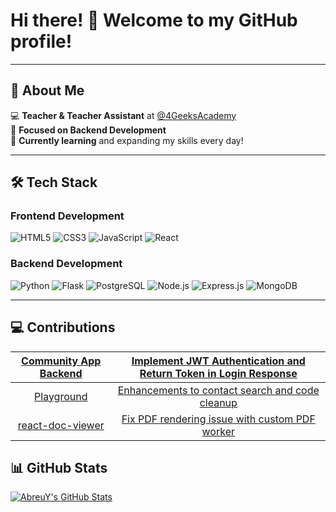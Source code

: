 # Hi there! 👋 Welcome to my GitHub profile!

---

## 📖 About Me

💻 **Teacher & Teacher Assistant** at [@4GeeksAcademy](https://github.com/4GeeksAcademy)  
🎯 **Focused on Backend Development**  
🌱 **Currently learning** and expanding my skills every day!

---

## 🛠️ Tech Stack

### Frontend Development
<p>
  <img src="https://img.shields.io/badge/HTML5-FF5733?style=for-the-badge&logo=html5&logoColor=white" alt="HTML5" />
  <img src="https://img.shields.io/badge/CSS3-2965F1?style=for-the-badge&logo=css3&logoColor=white" alt="CSS3" />
  <img src="https://img.shields.io/badge/JavaScript-F7DF1E?style=for-the-badge&logo=javascript&logoColor=black" alt="JavaScript" />
  <img src="https://img.shields.io/badge/React-20232A?style=for-the-badge&logo=react&logoColor=61DAFB" alt="React" />
</p>

### Backend Development
<p>
  <img src="https://img.shields.io/badge/Python-3776AB?style=for-the-badge&logo=python&logoColor=white" alt="Python" />
  <img src="https://img.shields.io/badge/Flask-000000?style=for-the-badge&logo=flask&logoColor=white" alt="Flask" />
  <img src="https://img.shields.io/badge/PostgreSQL-316192?style=for-the-badge&logo=postgresql&logoColor=white" alt="PostgreSQL" />
  <img src="https://img.shields.io/badge/Node.js-339933?style=for-the-badge&logo=node.js&logoColor=white" alt="Node.js" />
  <img src="https://img.shields.io/badge/Express.js-404D59?style=for-the-badge&logo=express&logoColor=white" alt="Express.js" />
  <img src="https://img.shields.io/badge/MongoDB-4EA94B?style=for-the-badge&logo=mongodb&logoColor=white" alt="MongoDB" />
</p>

---

## 💻 Contributions
| [Community App Backend](https://github.com/Codepire/community-app-backend) | [Implement JWT Authentication and Return Token in Login Response](https://github.com/Codepire/community-app-backend/pull/4) |
| :--------------------------:       | :-------------------------: |
| [Playground](https://github.com/breatheco-de/playground) | [Enhancements to contact search and code cleanup](https://github.com/breatheco-de/playground/pull/10) |
| [react-doc-viewer](https://github.com/Alcumus/react-doc-viewer) | [Fix PDF rendering issue with custom PDF worker](https://github.com/Alcumus/react-doc-viewer/issues/159#issuecomment-2322169735) |

## 📊 GitHub Stats

[![AbreuY's GitHub Stats](https://github-readme-stats.vercel.app/api?username=devAbreu&show_icons=true&theme=dracula)](https://github.com/devAbreu)


